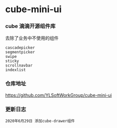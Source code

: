 # cube-mini-ui

### cube 滴滴开源组件库

去除了业务中不使用的组件

```
cascadepicker
segmentpicker
swipe
sticky
scrollnavbar
indexlist
```

### 仓库地址

https://github.com/YLSoftWorkGroup/cube-mini-ui

### 更新日志
```
2020年6月29日 添加cube-drawer组件
```



